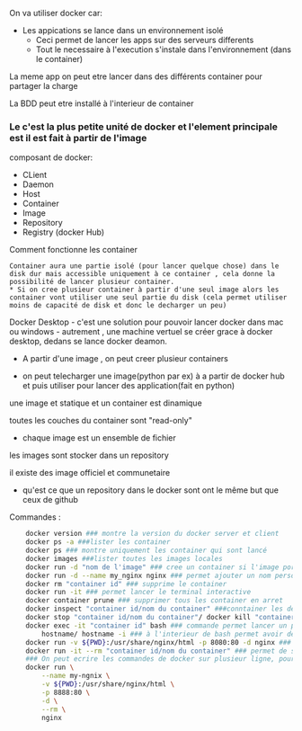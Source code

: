 On va utiliser docker car:
- Les appications se lance dans un environnement isolé 
    - Ceci permet de lancer les apps sur des serveurs differents
    - Tout le necessaire à l'execution s'instale dans l'environnement (dans le container)

La meme app on peut etre lancer dans des différents container pour partager la charge

La BDD peut etre installé à l'interieur de container 

### Le c'est la plus petite unité de docker et l'element principale est il est fait à partir de l'image 

composant de docker:
- CLient 
- Daemon 
- Host 
- Container
- Image
- Repository
- Registry (docker Hub)

Comment fonctionne les container

    Container aura une partie isolé (pour lancer quelque chose) dans le disk dur mais accessible uniquement à ce container , cela donne la possibilité de lancer plusieur container.
    * Si on cree plusieur container à partir d'une seul image alors les container vont utiliser une seul partie du disk (cela permet utiliser moins de capacité de disk et donc le decharger un peu)


Docker Desktop - c'est une solution pour pouvoir lancer docker dans mac ou windows - autrement ,  une machine vertuel se créer grace à docker desktop, dedans se lance docker deamon.

- A partir d'une image , on peut creer plusieur containers

- on peut telecharger une image(python par ex) à a partir de docker hub et puis utiliser pour lancer des application(fait en python) 
 
une image et statique et un container est dinamique

toutes les couches du container sont "read-only"

- chaque image est un ensemble de fichier 

les images sont stocker dans un repository

il existe des image officiel et communetaire 

- qu'est ce que un repository dans le docker sont ont le même but que ceux de github


Commandes :
```bash
    docker version ### montre la version du docker server et client
    docker ps -a ###lister les container
    docker ps ### montre uniquement les container qui sont lancé 
    docker images ###lister toutes les images locales
    docker run -d "nom de l'image" ### cree un container si l'image porant ce nom n'est pas presente sur localement docker va chercher  sur docker hub et si l'image est trouvé - docker va la telecharger et va la lancer , l'option "-d" permet lancer le container en "detaché"
    docker run -d --name my_nginx nginx ### permet ajouter un nom personnalisé au container
    docker rm "container id" ### supprime le container 
    docker run -it ### permet lancer le terminal interactive
    docker container prune ### supprimer tous les container en arret 
    docker inspect "container id/nom du container" ###conntainer les details sur le container si on ajout "| grep IPAddress /ou autre info du detail/" ceci permet avoir uniquement ce qu'on a indiqué dans le greo
    docker stop "container id/nom du container"/ docker kill "container id/nom du container" ### permet arreter le container, on peut ecrire les ids à la suite
    docker exec -it "container id" bash ### commande permet lancer un processus en plus - ici on demande de lancer bash
        hostname/ hostname -i ### à l'interieur de bash permet avoir des info comme le ipaddress ou l'id du container (en soi on peut utiliser les commandes standard de linux du type: cd, mkdir...)
    docker run -v ${PWD}:/usr/share/nginx/html -p 8080:80 -d nginx ### permet de modifier ici l'index par defaut par celui qu'on a créer. Dans cette commande nous avons 3 options : -v, -p, -d; ${PWD} peut etre remplaçé par la route absolut, -p: mapping de port; -v: modification de l'index par defaut; -d : permet lancer l'image en détaché.
    docker run -it --rm "container id/nom du container" ### permet de supprimer le container apres son arrêt 
    ### On peut ecrire les commandes de docker sur plusieur ligne, pour cela il faut mettre \ à la fin de chaque ligne : 
    docker run \
        --name my-ngnix \
        -v ${PWD}:/usr/share/nginx/html \
        -p 8888:80 \
        -d \
        --rm \
        nginx

```